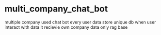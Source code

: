 # multi_company_chat_bot
multiple company used chat bot every user data store unique db when user interact with data it recievie own company data only rag base 
